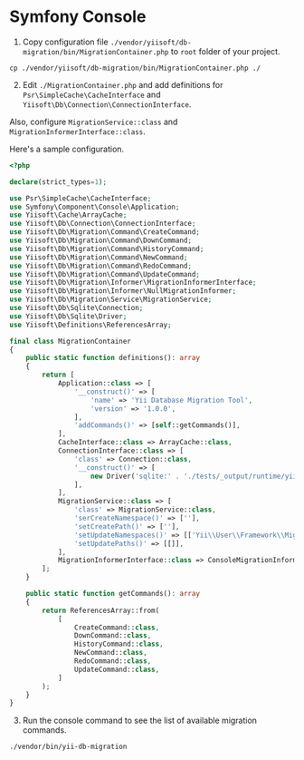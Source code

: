 # Symfony Console

1. Copy configuration file `./vendor/yiisoft/db-migration/bin/MigrationContainer.php` to `root` folder of your project.

```shell
cp ./vendor/yiisoft/db-migration/bin/MigrationContainer.php ./
```

2. Edit `./MigrationContainer.php` and add definitions for `Psr\SimpleCache\CacheInterface`
   and `Yiisoft\Db\Connection\ConnectionInterface`.

Also, configure `MigrationService::class` and `MigrationInformerInterface::class`.

Here's a sample configuration.

```php
<?php

declare(strict_types=1);

use Psr\SimpleCache\CacheInterface;
use Symfony\Component\Console\Application;
use Yiisoft\Cache\ArrayCache;
use Yiisoft\Db\Connection\ConnectionInterface;
use Yiisoft\Db\Migration\Command\CreateCommand;
use Yiisoft\Db\Migration\Command\DownCommand;
use Yiisoft\Db\Migration\Command\HistoryCommand;
use Yiisoft\Db\Migration\Command\NewCommand;
use Yiisoft\Db\Migration\Command\RedoCommand;
use Yiisoft\Db\Migration\Command\UpdateCommand;
use Yiisoft\Db\Migration\Informer\MigrationInformerInterface;
use Yiisoft\Db\Migration\Informer\NullMigrationInformer;
use Yiisoft\Db\Migration\Service\MigrationService;
use Yiisoft\Db\Sqlite\Connection;
use Yiisoft\Db\Sqlite\Driver;
use Yiisoft\Definitions\ReferencesArray;

final class MigrationContainer
{
    public static function definitions(): array
    {
        return [
            Application::class => [
                '__construct()' => [
                    'name' => 'Yii Database Migration Tool',
                    'version' => '1.0.0',
                ],
                'addCommands()' => [self::getCommands()],
            ],
            CacheInterface::class => ArrayCache::class,
            ConnectionInterface::class => [
                'class' => Connection::class,
                '__construct()' => [
                    new Driver('sqlite:' . './tests/_output/runtime/yiitest.sq3'),
                ],
            ],
            MigrationService::class => [
                'class' => MigrationService::class,
                'serCreateNamespace()' => [''],
                'setCreatePath()' => [''],
                'setUpdateNamespaces()' => [['Yii\\User\\Framework\\Migration']],
                'setUpdatePaths()' => [[]],
            ],
            MigrationInformerInterface::class => ConsoleMigrationInformer::class,
        ];
    }

    public static function getCommands(): array
    {
        return ReferencesArray::from(
            [
                CreateCommand::class,
                DownCommand::class,
                HistoryCommand::class,
                NewCommand::class,
                RedoCommand::class,
                UpdateCommand::class,
            ]
        );
    }
}
```

3. Run the console command to see the list of available migration commands.

```shell
./vendor/bin/yii-db-migration
```
